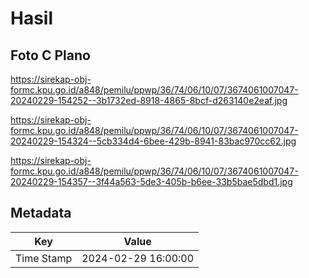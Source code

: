 # Hasil

## Foto C Plano

https://sirekap-obj-formc.kpu.go.id/a848/pemilu/ppwp/36/74/06/10/07/3674061007047-20240229-154252--3b1732ed-8918-4865-8bcf-d263140e2eaf.jpg

https://sirekap-obj-formc.kpu.go.id/a848/pemilu/ppwp/36/74/06/10/07/3674061007047-20240229-154324--5cb334d4-6bee-429b-8941-83bac970cc62.jpg

https://sirekap-obj-formc.kpu.go.id/a848/pemilu/ppwp/36/74/06/10/07/3674061007047-20240229-154357--3f44a563-5de3-405b-b6ee-33b5bae5dbd1.jpg


## Metadata

| Key        | Value               |
| ---------- | ------------------- |
| Time Stamp | 2024-02-29 16:00:00 |



